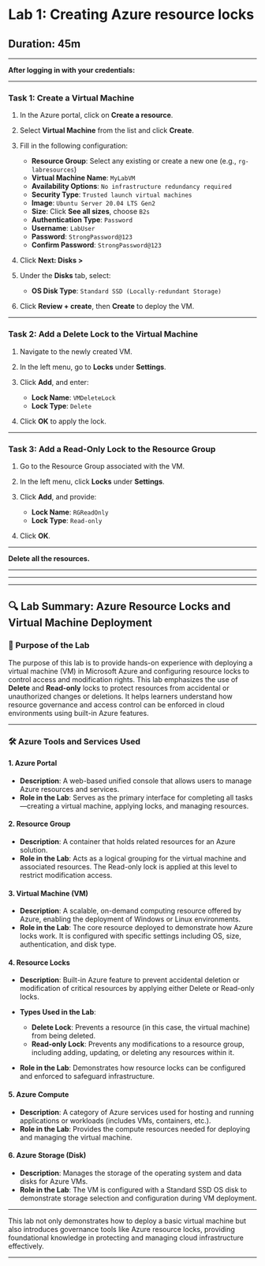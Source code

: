 # Lab 1: Creating Azure resource locks

**Duration:** 45m
---
---

**After logging in with your credentials:**

---

### **Task 1: Create a Virtual Machine**

1. In the Azure portal, click on **Create a resource**.
2. Select **Virtual Machine** from the list and click **Create**.
3. Fill in the following configuration:

   * **Resource Group**: Select any existing or create a new one (e.g., `rg-labresources`)
   * **Virtual Machine Name**: `MyLabVM`
   * **Availability Options**: `No infrastructure redundancy required`
   * **Security Type**: `Trusted launch virtual machines`
   * **Image**: `Ubuntu Server 20.04 LTS Gen2`
   * **Size**: Click **See all sizes**, choose `B2s`
   * **Authentication Type**: `Password`
   * **Username**: `LabUser`
   * **Password**: `StrongPassword@123`
   * **Confirm Password**: `StrongPassword@123`
4. Click **Next: Disks >**
5. Under the **Disks** tab, select:

   * **OS Disk Type**: `Standard SSD (Locally-redundant Storage)`
6. Click **Review + create**, then **Create** to deploy the VM.

---

### **Task 2: Add a Delete Lock to the Virtual Machine**

1. Navigate to the newly created VM.
2. In the left menu, go to **Locks** under **Settings**.
3. Click **Add**, and enter:

   * **Lock Name**: `VMDeleteLock`
   * **Lock Type**: `Delete`
4. Click **OK** to apply the lock.

---

### **Task 3: Add a Read-Only Lock to the Resource Group**

1. Go to the Resource Group associated with the VM.
2. In the left menu, click **Locks** under **Settings**.
3. Click **Add**, and provide:

   * **Lock Name**: `RGReadOnly`
   * **Lock Type**: `Read-only`
4. Click **OK**.

---

**Delete all the resources.**

---
---
---
## **🔍 Lab Summary: Azure Resource Locks and Virtual Machine Deployment**

### **🎯 Purpose of the Lab**

The purpose of this lab is to provide hands-on experience with deploying a virtual machine (VM) in Microsoft Azure and configuring resource locks to control access and modification rights. This lab emphasizes the use of **Delete** and **Read-only** locks to protect resources from accidental or unauthorized changes or deletions. It helps learners understand how resource governance and access control can be enforced in cloud environments using built-in Azure features.

---

### **🛠 Azure Tools and Services Used**

#### 1. **Azure Portal**

* **Description**: A web-based unified console that allows users to manage Azure resources and services.
* **Role in the Lab**: Serves as the primary interface for completing all tasks—creating a virtual machine, applying locks, and managing resources.

#### 2. **Resource Group**

* **Description**: A container that holds related resources for an Azure solution.
* **Role in the Lab**: Acts as a logical grouping for the virtual machine and associated resources. The Read-only lock is applied at this level to restrict modification access.

#### 3. **Virtual Machine (VM)**

* **Description**: A scalable, on-demand computing resource offered by Azure, enabling the deployment of Windows or Linux environments.
* **Role in the Lab**: The core resource deployed to demonstrate how Azure locks work. It is configured with specific settings including OS, size, authentication, and disk type.

#### 4. **Resource Locks**

* **Description**: Built-in Azure feature to prevent accidental deletion or modification of critical resources by applying either Delete or Read-only locks.
* **Types Used in the Lab**:

  * **Delete Lock**: Prevents a resource (in this case, the virtual machine) from being deleted.
  * **Read-only Lock**: Prevents any modifications to a resource group, including adding, updating, or deleting any resources within it.
* **Role in the Lab**: Demonstrates how resource locks can be configured and enforced to safeguard infrastructure.

#### 5. **Azure Compute**

* **Description**: A category of Azure services used for hosting and running applications or workloads (includes VMs, containers, etc.).
* **Role in the Lab**: Provides the compute resources needed for deploying and managing the virtual machine.

#### 6. **Azure Storage (Disk)**

* **Description**: Manages the storage of the operating system and data disks for Azure VMs.
* **Role in the Lab**: The VM is configured with a Standard SSD OS disk to demonstrate storage selection and configuration during VM deployment.

---

This lab not only demonstrates how to deploy a basic virtual machine but also introduces governance tools like Azure resource locks, providing foundational knowledge in protecting and managing cloud infrastructure effectively.

---


